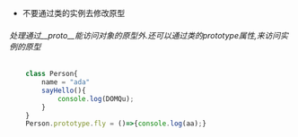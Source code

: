 - 不要通过类的实例去修改原型

###### 处理通过__proto__能访问对象的原型外.还可以通过类的prototype属性,来访问实例的原型

```js
    class Person{
        name = "ada"
        sayHello(){
            console.log(DOMQu);
        }
    }
    Person.prototype.fly = ()=>{console.log(aa);}
```

